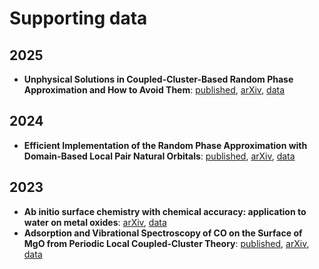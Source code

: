 # Supporting data

## 2025
  - **Unphysical Solutions in Coupled-Cluster-Based Random Phase Approximation and How to Avoid Them**: [published](TBF), [arXiv](TBF), [data](https://github.com/hongzhouye/supporting_data/tree/main/2025/RPA_Stability)


## 2024
  - **Efficient Implementation of the Random Phase Approximation with Domain-Based Local Pair Natural Orbitals**: [published](https://pubs.acs.org/doi/full/10.1021/acs.jctc.4c01540), [arXiv](https://arxiv.org/abs/2411.07352), [data](https://github.com/hongzhouye/supporting_data/tree/main/2024/DLPNO_RPA)

## 2023
  - **Ab initio surface chemistry with chemical accuracy: application to water on metal oxides**: [arXiv](https://arxiv.org/abs/2309.14640), [data](https://github.com/hongzhouye/supporting_data/tree/main/2023/arXiv%3A2309.14640)
  - **Adsorption and Vibrational Spectroscopy of CO on the Surface of MgO from Periodic Local Coupled-Cluster Theory**: [published](https://doi.org/10.1039/D4FD00041B), [arXiv](https://arxiv.org/abs/2309.14651), [data](https://github.com/hongzhouye/supporting_data/tree/main/2023/arXiv%3A2309.14651)
